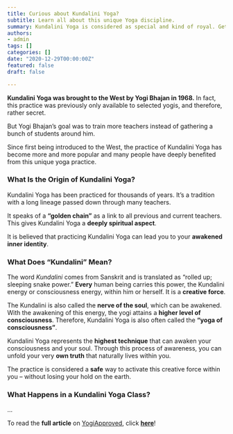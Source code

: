 ```yaml
---
title: Curious about Kundalini Yoga?
subtitle: Learn all about this unique Yoga discipline.
summary: Kundalini Yoga is considered as special and kind of royal. Get an insight right here and feel invited to read my full article in the online magazine @YogiApproved.   
authors:
- admin
tags: []
categories: []
date: "2020-12-29T00:00:00Z"
featured: false
draft: false

---
```


**Kundalini Yoga was brought to the West by Yogi Bhajan in 1968.** In fact, this practice was previously only available to selected yogis, and therefore, rather secret.

But Yogi Bhajan’s goal was to train more teachers instead of gathering a bunch of students around him.

Since first being introduced to the West, the practice of Kundalini Yoga has become more and more popular and many people have deeply benefited from this unique yoga practice.

### What Is the Origin of Kundalini Yoga?

Kundalini Yoga has been practiced for thousands of years. It’s a tradition with a long lineage passed down through many teachers.

It speaks of a **“golden chain”** as a link to all previous and current teachers. This gives Kundalini Yoga a **deeply spiritual aspect**.

It is believed that practicing Kundalini Yoga can lead you to your **awakened inner identity**.

### What Does “Kundalini” Mean?

The word *Kundalini* comes from Sanskrit and is translated as “rolled up; sleeping snake power.” **Every** human being carries this power, the Kundalini energy or consciousness energy, within him or herself. It is a **creative force**.

The Kundalini is also called the **nerve of the soul**, which can be awakened. With the awakening of this energy, the yogi attains a **higher level of consciousness**. Therefore, Kundalini Yoga is also often called the **“yoga of consciousness”**.

Kundalini Yoga represents the **highest technique** that can awaken your consciousness and your soul. Through this process of awareness, you can unfold your very **own truth** that naturally lives within you.

The practice is considered a **safe** way to activate this creative force within you – without losing your hold on the earth.

### What Happens in a Kundalini Yoga Class?

... 

To read the **full article** on [YogiApproved](https://www.yogiapproved.com), click **[here](https://www.yogiapproved.com/yoga/kundalini-yoga-101/)**! 